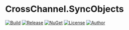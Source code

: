 # CrossChannel.SyncObjects
[![Build](https://ci.appveyor.com/api/projects/status/7657ykxqhajdjii3?svg=true)](https://ci.appveyor.com/project/skthomasjr/crosschannel-syncobjects)
[![Release](https://img.shields.io/github/release/skthomasjr/CrossChannel.SyncObjects.svg?maxAge=2592000)](https://github.com/skthomasjr/CrossChannel.SyncObjects/releases)
[![NuGet](https://img.shields.io/nuget/v/CrossChannel.SyncObjects.svg)](https://www.nuget.org/packages/CrossChannel.SyncObjects)
[![License](https://img.shields.io/github/license/skthomasjr/CrossChannel.SyncObjects.svg?maxAge=2592000)](LICENSE.md)
[![Author](https://img.shields.io/badge/author-Scott%20K.%20Thomas%2C%20Jr.-blue.svg?maxAge=2592000)](https://www.linkedin.com/in/skthomasjr)
